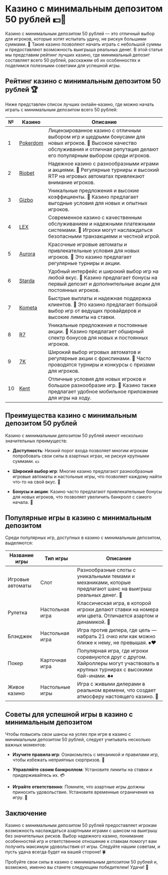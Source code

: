 # Казино с минимальным депозитом 50 рублей 💵🎰

Казино с минимальным депозитом 50 рублей — это отличный выбор для игроков, которые хотят испытать удачу, не рискуя большими суммами. 🎉 Такие казино позволяют начать играть с небольшой суммы и предоставляют возможность выигрыша реальных денег. В этой статье мы представим рейтинг лучших казино, где минимальный депозит составляет всего 50 рублей, расскажем об их особенностях и поделимся полезными советами для успешной игры.

## Рейтинг казино с минимальным депозитом 50 рублей 🏆

Ниже представлен список лучших онлайн-казино, где можно начать играть с минимальным депозитом всего 50 рублей:

| №  | Казино        | Описание                                                     |
|----|---------------|--------------------------------------------------------------|
| 1  | [Pokerdom](https://brandplay.link/4k77v2yx)   | Лицензированное казино с отличным выбором игр и щедрыми бонусами для новых игроков. 🌟 Высокое качество обслуживания и отличная репутация делают его популярным выбором среди игроков.    |
| 2  | [Riobet](https://brandplay.link/7xBLTPyj)      | Надежное казино с разнообразными играми и акциями. 🎊 Регулярные турниры и высокий RTP на игровых автоматах привлекают внимание игроков.      |
| 3  | [Gizbo](https://brandplay.link/bprXw4YV)       | Уникальные предложения и высокие коэффициенты. 🎁 Казино предлагает выгодные условия для новых и опытных игроков.                         |
| 4  | [LEX](https://brandplay.link/zW4hdDFV)         | Современное казино с качественным обслуживанием и надежными платежными системами. 💎 Игроки могут наслаждаться безопасными транзакциями и честной игрой.         |
| 5  | [Aurora](https://10trafic-stat2.com/click/668546556bcc6313411604bd/6766/13032/subaccount) | Красочные игровые автоматы и привлекательные условия для новых игроков. 🌈 Это казино предлагает регулярные турниры и акции.              |
| 6  | [Starda](https://brandplay.link/fB7xwRFL)      | Удобный интерфейс и широкий выбор игр на любой вкус. 🎲 Казино предлагает бонусы на первый депозит и дополнительные акции для постоянных игроков.          |
| 7  | [Kometa](https://brandplay.link/8ZymQJV8)      | Быстрые выплаты и надежная поддержка клиентов. 🌌 Это казино предлагает большой выбор игр от ведущих провайдеров и высокие лимиты на ставки.             |
| 8  | [R7](https://brandplay.link/bMd3Yjsw)          | Уникальные предложения и постоянные акции. 🎀 Казино предлагает обширный спектр бонусов для новых и постоянных игроков.                 |
| 9  | [7K](https://brandplay.link/BvQyFShp)          | Широкий выбор игровых автоматов и регулярные акции с фриспинами. 💫 Часто проводятся турниры и конкурсы с призами для игроков.               |
| 10 | [Kent](https://brandplay.link/Fv2WP3js)        | Отличные условия для новых игроков и большое разнообразие игр. 📱 Казино также предлагает удобное мобильное приложение для игры на ходу.          |

## Преимущества казино с минимальным депозитом 50 рублей

Казино с минимальным депозитом 50 рублей имеют несколько значительных преимуществ:

- **Доступность**: Низкий порог входа позволяет многим игрокам попробовать свои силы в азартных играх, не рискуя крупными суммами. 💵

- **Широкий выбор игр**: Многие казино предлагают разнообразные игровые автоматы и настольные игры, что позволяет каждому найти что-то на свой вкус. 🎲

- **Бонусы и акции**: Казино часто предлагают привлекательные бонусы для новых игроков, что позволяет увеличить банкролл с самого начала. 🎉

## Популярные игры в казино с минимальным депозитом

Среди популярных игр, доступных в казино с минимальным депозитом, выделяются:

| Название игры      | Тип игры         | Описание                                                     |
|--------------------|------------------|--------------------------------------------------------------|
| Игровые автоматы    | Слот             | Разнообразные слоты с уникальными темами и механиками, которые предлагают шанс на выигрыш реальных денег. 💸    |
| Рулетка            | Настольная игра   | Классическая игра, в которой игроки делают ставки на номера или цвета. Отличается азартом и динамикой. 🎡    |
| Блэкджек           | Настольная игра   | Игра против дилера, где цель — набрать 21 очко или как можно ближе к нему, не превышая. ♠️♥️ |
| Покер              | Карточная игра    | Популярная игра, где игроки соревнуются друг с другом. Хайроллеры могут участвовать в крупных турнирах с высокими бай-инами. ♣️♦️ |
| Живое казино       | Настольные игры   | Игра с живыми дилерами в реальном времени, что создает атмосферу настоящего казино. 🎥 |

## Советы для успешной игры в казино с минимальным депозитом

Чтобы повысить свои шансы на успех при игре в казино с минимальным депозитом 50 рублей, следует учитывать несколько важных моментов:

- **Изучите правила игр**: Ознакомьтесь с механикой и правилами игр, чтобы избежать неприятных сюрпризов. 📜

- **Управляйте своим банкроллом**: Установите лимиты на ставки и придерживайтесь их. 💳

- **Играйте ответственно**: Помните, что азартные игры должны приносить удовольствие. Установите временные ограничения на игру. 🚦

## Заключение

Казино с минимальным депозитом 50 рублей предоставляет игрокам возможность наслаждаться азартными играми с шансом на выигрыш без значительных рисков. Выбор надежного казино, понимание особенностей игр и ответственное отношение к ставкам помогут вам получить максимум удовольствия от игры. Следуйте нашим советам, и пусть удача всегда будет на вашей стороне! 🍀

Пробуйте свои силы в казино с минимальным депозитом 50 рублей и, возможно, именно вы станете следующим победителем! Удачи! 🎉
